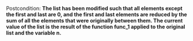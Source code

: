 Postcondition: **The list has been modified such that all elements except the first and last are 0, and the first and last elements are reduced by the sum of all the elements that were originally between them. The current value of the list is the result of the function func_1 applied to the original list and the variable n.**